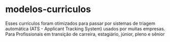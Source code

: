 # modelos-curriculos
Esses currículos foram otimizados para passar por sistemas de triagem automática (ATS - Applicant Tracking System) usados por muitas empresas. Para Profissionais em transição de carreira, estagiário, júnior, pleno e sênior
